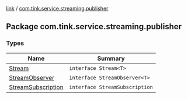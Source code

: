 [link](../index.md) / [com.tink.service.streaming.publisher](./index.md)

## Package com.tink.service.streaming.publisher

### Types

| Name | Summary |
|---|---|
| [Stream](-stream/index.md) | `interface Stream<T>` |
| [StreamObserver](-stream-observer/index.md) | `interface StreamObserver<T>` |
| [StreamSubscription](-stream-subscription/index.md) | `interface StreamSubscription` |
